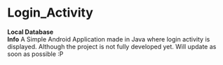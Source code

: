 # Login_Activity
__Local Database__</br>
__Info__
A Simple Android Application made in Java where login activity is displayed. Although the project is not fully developed yet. Will update as soon as possible :P 
